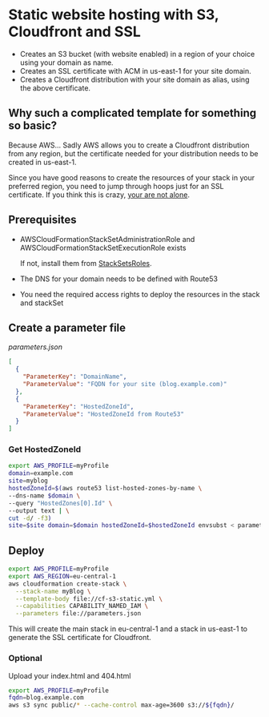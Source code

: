 # Static website hosting with S3, Cloudfront and SSL

* Creates an S3 bucket (with website enabled) in a region of your choice using your domain as name.
* Creates an SSL certificate with ACM in us-east-1 for your site domain.
* Creates a Cloudfront distribution with your site domain as alias, using the above certificate.

## Why such a complicated template for something so basic?
Because AWS... Sadly AWS allows you to create a Cloudfront distribution from any region, but the certificate needed for your distribution needs to be created in us-east-1.

Since you have good reasons to create the resources of your stack in your preferred region, you need to jump through hoops just for an SSL certificate. If you think this is crazy, [your are not alone](https://github.com/aws-cloudformation/cloudformation-coverage-roadmap/issues/523).

## Prerequisites
* AWSCloudFormationStackSetAdministrationRole and AWSCloudFormationStackSetExecutionRole exists

  If not, install them from [StackSetsRoles](StackSetsRoles).
* The DNS for your domain needs to be defined with Route53
* You need the required access rights to deploy the resources in the stack and stackSet

## Create a parameter file
_parameters.json_
```json
[
  {
    "ParameterKey": "DomainName",
    "ParameterValue": "FQDN for your site (blog.example.com)"
  },
  {
    "ParameterKey": "HostedZoneId",
    "ParameterValue": "HostedZoneId from Route53"
  }
]
```
### Get HostedZoneId
```bash
export AWS_PROFILE=myProfile
domain=example.com
site=myblog
hostedZoneId=$(aws route53 list-hosted-zones-by-name \
--dns-name $domain \
--query "HostedZones[0].Id" \
--output text | \
cut -d/ -f3)
site=$site domain=$domain hostedZoneId=$hostedZoneId envsubst < parameters.template.json  > paramteres.json
```
## Deploy
```bash
export AWS_PROFILE=myProfile
export AWS_REGION=eu-central-1
aws cloudformation create-stack \
  --stack-name myBlog \
  --template-body file://cf-s3-static.yml \
  --capabilities CAPABILITY_NAMED_IAM \
  --parameters file://parameters.json
```
This will create the main stack in eu-central-1 and a stack in us-east-1 to generate the SSL certificate for Cloudfront.

### Optional
Upload your index.html and 404.html
```bash
export AWS_PROFILE=myProfile
fqdn=blog.example.com
aws s3 sync public/* --cache-control max-age=3600 s3://${fqdn}/
```
